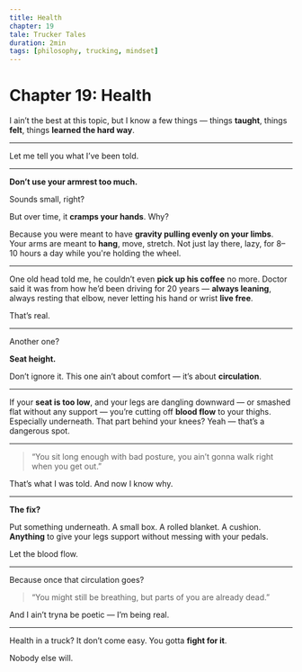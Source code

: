 ```yaml
---
title: Health
chapter: 19
tale: Trucker Tales
duration: 2min
tags: [philosophy, trucking, mindset]
---
```


# Chapter 19: Health

I ain’t the best at this topic,
but I know a few things —
things **taught**,
things **felt**,
things **learned the hard way**.

---

Let me tell you what I’ve been told.

---

**Don’t use your armrest too much.**

Sounds small, right?

But over time,
it **cramps your hands**.
Why?

Because you were meant to have **gravity pulling evenly on your limbs**.
Your arms are meant to **hang**, move, stretch.
Not just lay there, lazy, for 8–10 hours a day while you're holding the wheel.

---

One old head told me,
he couldn’t even **pick up his coffee** no more.
Doctor said it was from how he’d been driving for 20 years —
**always leaning**,
always resting that elbow,
never letting his hand or wrist **live free**.

That’s real.

---

Another one?

**Seat height.**

Don’t ignore it.
This one ain’t about comfort — it’s about **circulation**.

---

If your **seat is too low**,
and your legs are dangling downward —
or smashed flat without any support —
you’re cutting off **blood flow** to your thighs.
Especially underneath.
That part behind your knees?
Yeah — that’s a dangerous spot.

---

> “You sit long enough with bad posture,
> you ain’t gonna walk right when you get out.”

That’s what I was told.
And now I know why.

---

**The fix?**

Put something underneath.
A small box.
A rolled blanket.
A cushion.
**Anything** to give your legs support without messing with your pedals.

Let the blood flow.

---

Because once that circulation goes?

> “You might still be breathing,
> but parts of you are already dead.”

And I ain’t tryna be poetic —
I’m being real.

---

Health in a truck?
It don’t come easy.
You gotta **fight for it**.

Nobody else will.
